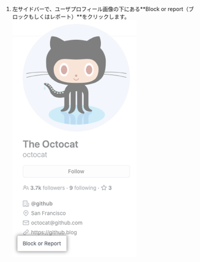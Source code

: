 1. 左サイドバーで、ユーザプロフィール画像の下にある**Block or report（ブロックもしくはレポート）**をクリックします。 ![ブロックもしくはレポートのリンク](/assets/images/help/profile/profile-block-or-report-button.png)
